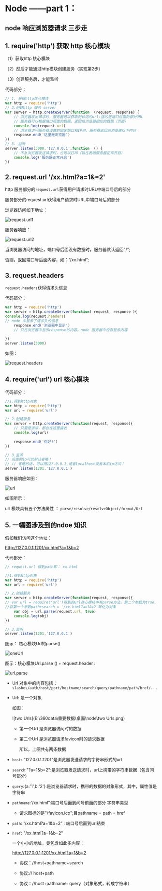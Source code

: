 # Node ——part 1：

##   node 响应浏览器请求 **三步走**       

## 1. require('http') 获取 http 核心模块  

（1）获取http 核心模块

（2）然后才能通过http模块创建服务（实现第2步）  

（3）创建服务后，才能监听  

  

代码部分：  

```js 
// 1. 获得http核心模块
var http = require('http')
// 2.创建http 服务 server
var server = http.createServer(function  (request, response) {
	// 浏览器发出请求时，服务器可以获取到访问的url:指的是端口后面的部分URL
	// 服务器可以根据端口后面的数据，返回给浏览器相应的数据（页面）
	console.log(request.url)
	// 浏览器访问服务器设置的固定端口和IP时，服务器返回给浏览器以下内容
	response.end('这里是浏览器')
})
// 3. 监听
server.listen(3000,'127.0.0.1',function  () {
	// 不从浏览器发送请求时，也可以打印（旨在表明服务器正常开启）
	console.log('服务器正常开启')
})
```

##  2. request.url   '/xx.html?a=1&=2'   



http 服务部分的`request.url`获得用户请求时URL中端口号后的部分   

服务部分的request.url获得用户请求时URL中端口号后的部分     

浏览器访问如下地址：

![request.url1](E:\360data\重要数据\桌面\node\request.url1.png)  



服务器响应：  

![request.url2](E:\360data\重要数据\桌面\node\request.url2.png)  

当浏览器访问的地址，端口号后面没有数据时，服务器默认返回"/";

否则，返回端口号后面内容，如：“/xx.html”;   

## 3. request.headers  

   `request.headers`获得请求头信息       

代码部分：

```js  
var http = require('http')
var server = http.createServer(function( request, response ){
console.log(request.headers)
// node 中显示了请求头的信息
	response.end('浏览器中显示')
	// 只在浏览器中显示response的内容。node 服务器中没有显示内容
	
})
server.listen(3000)  
```

如图：  

![request.headers](E:\360data\重要数据\桌面\node\request.headers.png)

## 4. require('url') url 核心模块   

代码部分：  

```js  
//1.得到http对象
var http = require('http')
var url = require('url')

// 2.创建服务
var server = http.createServer(function(request, response){
    // 只要是请求，都会在这里接收
    console.log(url)
   
    response.end('你好!')
})

// 3.监听
// 后面的ip可以默认省略！
// // 省略的话，可以用127.0.0.1,或者localhost或者本机ip访问！
server.listen(1201,'127.0.0.1')
```

服务器响应如图：  

![url](E:\360data\重要数据\桌面\node\url.png)



如图所示：

url 模块具有五个方法属性 ： `parse/resolve/resolveObject/format/Url`  

## 5. 一幅图涉及到的ndoe 知识   

假如我们访问这个地址：

http://127.0.0.1:1201/xx.html?a=1&b=2

代码部分： 

```js 
// request.url 得到path即： xx.html

//1.得到http对象
var http = require('http')
var url = require('url')

// 2.创建服务
var server = http.createServer(function(request, response){
// var url = require('url')得到的url核心模块中有parse方法，第二个参数为true,
//将第一个参数path+search = '/xx.html?a=1&=2'转化为对象
    var obj = url.parse(request.url, true)
    console.log(obj)
})

// 3.监听
server.listen(1201,'127.0.0.1')


```

图示： 核心模块Url的parse()

![oneUrl](E:\360data\重要数据\桌面\node\oneUrl.png)





图示：核心模块Url.parse () +  request.header  :



![url.parse](E:\360data\重要数据\桌面\node\url.parse.png)  



- Url 对象中的内容包括：  `slashes/auth/host/port/hostname/search/query/pathname/path/href/...`

- Url:  是一个对象

  如图：

  ![two Urls](E:\360data\重要数据\桌面\node\two Urls.png)

   

  - 第一个Url 是浏览器访问时的数据  

  - 第二个Url 是浏览器请求favicon时的请求数据  

    所以，上图共有两条数据  

      

- `host`: "127.0.0.1:1201"是浏览器发送请求的字符串形式的url  

- `search`:"?a=1&b=2":是浏览器发送请求时，url上携带的字符串数据（包含问号部分）  

- `query`:{a:'1',b:'2'}:是浏览器请求时，携带的数据的对象形式，其中，属性值是字符串  

- `pathname`:“/xx.html”:端口号后面到问号前面的部分  字符串类型

  - 请求图标的是"/favicon.ico";且pathname = path = href  

- `path`: “/xx.html?a=1&b=2” : 端口号后面到url结束  

- `href`: "/xx.html?a=1&b=2"  

  一个小小的地址，竟包含如此多内容： 

  http://127.0.0.1:1201/xx.html?a=1&b=2

  - 协议：//host+pathname+search  

  - 协议:// host+path  

  - 协议：//host+pathname+query（对象形式，转成字符串）

    ​

  ​